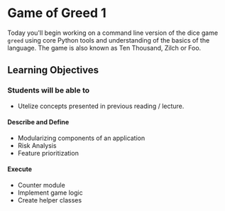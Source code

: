 # Game of Greed 1

Today you'll begin working on a command line version of the dice game `greed` using core Python tools and understanding of the basics of the language. The game is also known as Ten Thousand, Zilch or Foo.

## Learning Objectives

### Students will be able to
- Utelize concepts presented in previous reading / lecture.

#### Describe and Define

- Modularizing components of an application
- Risk Analysis
- Feature prioritization

#### Execute

- Counter module
- Implement game logic
- Create helper classes
